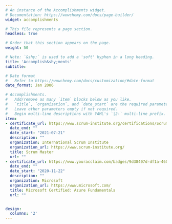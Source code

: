 ```yaml
---
# An instance of the Accomplishments widget.
# Documentation: https://wowchemy.com/docs/page-builder/
widget: accomplishments

# This file represents a page section.
headless: true

# Order that this section appears on the page.
weight: 50

# Note: `&shy;` is used to add a 'soft' hyphen in a long heading.
title: 'Accomplish&shy;ments'
subtitle:

# Date format
#   Refer to https://wowchemy.com/docs/customization/#date-format
date_format: Jan 2006

# Accomplishments.
#   Add/remove as many `item` blocks below as you like.
#   `title`, `organization`, and `date_start` are the required parameters.
#   Leave other parameters empty if not required.
#   Begin multi-line descriptions with YAML's `|2-` multi-line prefix.
item:
- certificate_url: https://www.scrum-institute.org/certifications/Scrum-Institute.Org-SMAC8725d05dbd-38647653935477.pdf
  date_end: ""
  date_start: "2021-07-21"
  description: ""
  organization: International Scrum Institute
  organization_url: https://www.scrum-institute.org/
  title: Scrum Master
  url: ""
- certificate_url: https://www.youracclaim.com/badges/9d38407d-df1a-4607-bde5-06a2f3eee7e0
  date_end: ""
  date_start: "2020-11-22"
  description: ""
  organization: Microsoft
  organization_url: https://www.microsoft.com/
  title: Microsoft Certified: Azure Fundamentals
  url: ""


design:
  columns: '2' 
---
```

